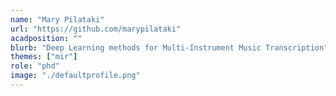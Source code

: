 ```yaml
---
name: "Mary Pilataki"
url: "https://github.com/marypilataki"
acadposition: ""
blurb: "Deep Learning methods for Multi-Instrument Music Transcription"
themes: ["mir"]
role: "phd"
image: "./defaultprofile.png"
---
```

